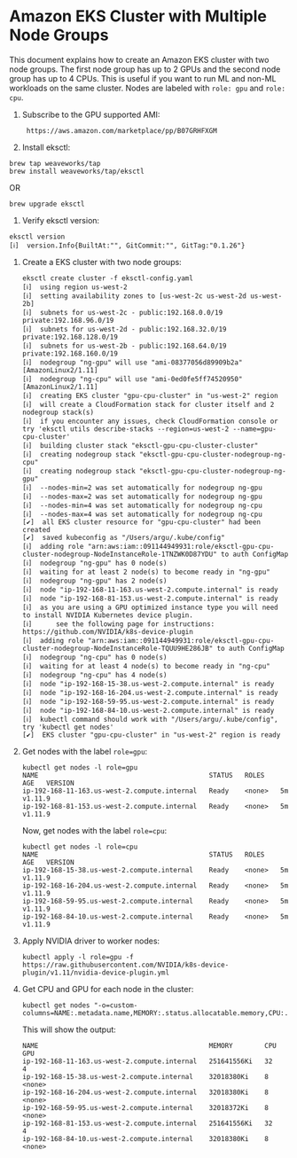 # Amazon EKS Cluster with Multiple Node Groups

This document explains how to create an Amazon EKS cluster with two node groups. The first node group has up to 2 GPUs and the second node group has up to 4 CPUs. This is useful if you want to run ML and non-ML workloads on the same cluster. Nodes are labeled with `role: gpu` and `role: cpu`.

1. Subscribe to the GPU supported AMI:

		https://aws.amazon.com/marketplace/pp/B07GRHFXGM

1. Install eksctl:

  ```
  brew tap weaveworks/tap
  brew install weaveworks/tap/eksctl
  ```

  OR

  ```
  brew upgrade eksctl
  ```

1. Verify eksctl version:

  ```
  eksctl version
  [ℹ]  version.Info{BuiltAt:"", GitCommit:"", GitTag:"0.1.26"}
  ```

1. Create a EKS cluster with two node groups:

	```
	eksctl create cluster -f eksctl-config.yaml
	[ℹ]  using region us-west-2
	[ℹ]  setting availability zones to [us-west-2c us-west-2d us-west-2b]
	[ℹ]  subnets for us-west-2c - public:192.168.0.0/19 private:192.168.96.0/19
	[ℹ]  subnets for us-west-2d - public:192.168.32.0/19 private:192.168.128.0/19
	[ℹ]  subnets for us-west-2b - public:192.168.64.0/19 private:192.168.160.0/19
	[ℹ]  nodegroup "ng-gpu" will use "ami-08377056d89909b2a" [AmazonLinux2/1.11]
	[ℹ]  nodegroup "ng-cpu" will use "ami-0ed0fe5ff74520950" [AmazonLinux2/1.11]
	[ℹ]  creating EKS cluster "gpu-cpu-cluster" in "us-west-2" region
	[ℹ]  will create a CloudFormation stack for cluster itself and 2 nodegroup stack(s)
	[ℹ]  if you encounter any issues, check CloudFormation console or try 'eksctl utils describe-stacks --region=us-west-2 --name=gpu-cpu-cluster'
	[ℹ]  building cluster stack "eksctl-gpu-cpu-cluster-cluster"
	[ℹ]  creating nodegroup stack "eksctl-gpu-cpu-cluster-nodegroup-ng-cpu"
	[ℹ]  creating nodegroup stack "eksctl-gpu-cpu-cluster-nodegroup-ng-gpu"
	[ℹ]  --nodes-min=2 was set automatically for nodegroup ng-gpu
	[ℹ]  --nodes-max=2 was set automatically for nodegroup ng-gpu
	[ℹ]  --nodes-min=4 was set automatically for nodegroup ng-cpu
	[ℹ]  --nodes-max=4 was set automatically for nodegroup ng-cpu
	[✔]  all EKS cluster resource for "gpu-cpu-cluster" had been created
	[✔]  saved kubeconfig as "/Users/argu/.kube/config"
	[ℹ]  adding role "arn:aws:iam::091144949931:role/eksctl-gpu-cpu-cluster-nodegroup-NodeInstanceRole-1TNZWK0D87YDU" to auth ConfigMap
	[ℹ]  nodegroup "ng-gpu" has 0 node(s)
	[ℹ]  waiting for at least 2 node(s) to become ready in "ng-gpu"
	[ℹ]  nodegroup "ng-gpu" has 2 node(s)
	[ℹ]  node "ip-192-168-11-163.us-west-2.compute.internal" is ready
	[ℹ]  node "ip-192-168-81-153.us-west-2.compute.internal" is ready
	[ℹ]  as you are using a GPU optimized instance type you will need to install NVIDIA Kubernetes device plugin.
	[ℹ]  	 see the following page for instructions: https://github.com/NVIDIA/k8s-device-plugin
	[ℹ]  adding role "arn:aws:iam::091144949931:role/eksctl-gpu-cpu-cluster-nodegroup-NodeInstanceRole-TQUU9HE286JB" to auth ConfigMap
	[ℹ]  nodegroup "ng-cpu" has 0 node(s)
	[ℹ]  waiting for at least 4 node(s) to become ready in "ng-cpu"
	[ℹ]  nodegroup "ng-cpu" has 4 node(s)
	[ℹ]  node "ip-192-168-15-38.us-west-2.compute.internal" is ready
	[ℹ]  node "ip-192-168-16-204.us-west-2.compute.internal" is ready
	[ℹ]  node "ip-192-168-59-95.us-west-2.compute.internal" is ready
	[ℹ]  node "ip-192-168-84-10.us-west-2.compute.internal" is ready
	[ℹ]  kubectl command should work with "/Users/argu/.kube/config", try 'kubectl get nodes'
	[✔]  EKS cluster "gpu-cpu-cluster" in "us-west-2" region is ready
	```

1. Get nodes with the label `role=gpu`:

	```
	kubectl get nodes -l role=gpu
	NAME                                           STATUS   ROLES    AGE   VERSION
	ip-192-168-11-163.us-west-2.compute.internal   Ready    <none>   5m    v1.11.9
	ip-192-168-81-153.us-west-2.compute.internal   Ready    <none>   5m    v1.11.9
	```

	Now, get nodes with the label `role=cpu`:

	```
	kubectl get nodes -l role=cpu
	NAME                                           STATUS   ROLES    AGE   VERSION
	ip-192-168-15-38.us-west-2.compute.internal    Ready    <none>   5m    v1.11.9
	ip-192-168-16-204.us-west-2.compute.internal   Ready    <none>   5m    v1.11.9
	ip-192-168-59-95.us-west-2.compute.internal    Ready    <none>   5m    v1.11.9
	ip-192-168-84-10.us-west-2.compute.internal    Ready    <none>   5m    v1.11.9
	```

1. Apply NVIDIA driver to worker nodes:

	```
	kubectl apply -l role=gpu -f https://raw.githubusercontent.com/NVIDIA/k8s-device-plugin/v1.11/nvidia-device-plugin.yml
	```

1. Get CPU and GPU for each node in the cluster:

	```
	kubectl get nodes "-o=custom-columns=NAME:.metadata.name,MEMORY:.status.allocatable.memory,CPU:.status.allocatable.cpu,GPU:.status.allocatable.nvidia\.com/gpu"
	```

	This will show the output:

	```
	NAME                                           MEMORY        CPU   GPU
	ip-192-168-11-163.us-west-2.compute.internal   251641556Ki   32    4
	ip-192-168-15-38.us-west-2.compute.internal    32018380Ki    8     <none>
	ip-192-168-16-204.us-west-2.compute.internal   32018380Ki    8     <none>
	ip-192-168-59-95.us-west-2.compute.internal    32018372Ki    8     <none>
	ip-192-168-81-153.us-west-2.compute.internal   251641556Ki   32    4
	ip-192-168-84-10.us-west-2.compute.internal    32018380Ki    8     <none>
	```

